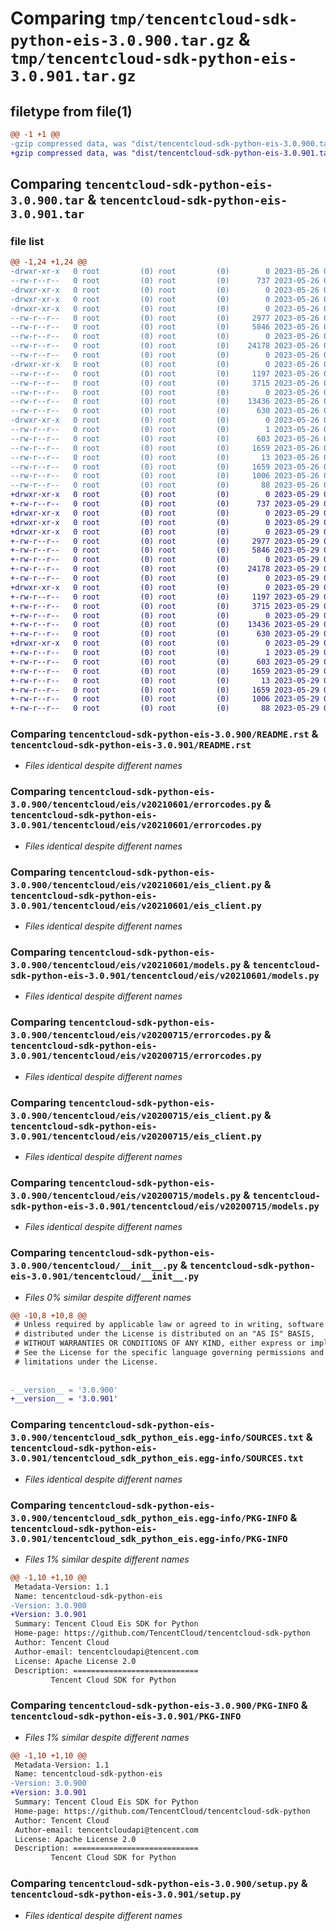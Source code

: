 # Comparing `tmp/tencentcloud-sdk-python-eis-3.0.900.tar.gz` & `tmp/tencentcloud-sdk-python-eis-3.0.901.tar.gz`

## filetype from file(1)

```diff
@@ -1 +1 @@
-gzip compressed data, was "dist/tencentcloud-sdk-python-eis-3.0.900.tar", last modified: Fri May 26 02:18:17 2023, max compression
+gzip compressed data, was "dist/tencentcloud-sdk-python-eis-3.0.901.tar", last modified: Mon May 29 02:27:18 2023, max compression
```

## Comparing `tencentcloud-sdk-python-eis-3.0.900.tar` & `tencentcloud-sdk-python-eis-3.0.901.tar`

### file list

```diff
@@ -1,24 +1,24 @@
-drwxr-xr-x   0 root         (0) root         (0)        0 2023-05-26 02:18:17.000000 tencentcloud-sdk-python-eis-3.0.900/
--rw-r--r--   0 root         (0) root         (0)      737 2023-05-26 02:18:17.000000 tencentcloud-sdk-python-eis-3.0.900/README.rst
-drwxr-xr-x   0 root         (0) root         (0)        0 2023-05-26 02:18:17.000000 tencentcloud-sdk-python-eis-3.0.900/tencentcloud/
-drwxr-xr-x   0 root         (0) root         (0)        0 2023-05-26 02:18:17.000000 tencentcloud-sdk-python-eis-3.0.900/tencentcloud/eis/
-drwxr-xr-x   0 root         (0) root         (0)        0 2023-05-26 02:18:17.000000 tencentcloud-sdk-python-eis-3.0.900/tencentcloud/eis/v20210601/
--rw-r--r--   0 root         (0) root         (0)     2977 2023-05-26 02:18:17.000000 tencentcloud-sdk-python-eis-3.0.900/tencentcloud/eis/v20210601/errorcodes.py
--rw-r--r--   0 root         (0) root         (0)     5846 2023-05-26 02:18:17.000000 tencentcloud-sdk-python-eis-3.0.900/tencentcloud/eis/v20210601/eis_client.py
--rw-r--r--   0 root         (0) root         (0)        0 2023-05-26 02:18:17.000000 tencentcloud-sdk-python-eis-3.0.900/tencentcloud/eis/v20210601/__init__.py
--rw-r--r--   0 root         (0) root         (0)    24178 2023-05-26 02:18:17.000000 tencentcloud-sdk-python-eis-3.0.900/tencentcloud/eis/v20210601/models.py
--rw-r--r--   0 root         (0) root         (0)        0 2023-05-26 02:18:17.000000 tencentcloud-sdk-python-eis-3.0.900/tencentcloud/eis/__init__.py
-drwxr-xr-x   0 root         (0) root         (0)        0 2023-05-26 02:18:17.000000 tencentcloud-sdk-python-eis-3.0.900/tencentcloud/eis/v20200715/
--rw-r--r--   0 root         (0) root         (0)     1197 2023-05-26 02:18:17.000000 tencentcloud-sdk-python-eis-3.0.900/tencentcloud/eis/v20200715/errorcodes.py
--rw-r--r--   0 root         (0) root         (0)     3715 2023-05-26 02:18:17.000000 tencentcloud-sdk-python-eis-3.0.900/tencentcloud/eis/v20200715/eis_client.py
--rw-r--r--   0 root         (0) root         (0)        0 2023-05-26 02:18:17.000000 tencentcloud-sdk-python-eis-3.0.900/tencentcloud/eis/v20200715/__init__.py
--rw-r--r--   0 root         (0) root         (0)    13436 2023-05-26 02:18:17.000000 tencentcloud-sdk-python-eis-3.0.900/tencentcloud/eis/v20200715/models.py
--rw-r--r--   0 root         (0) root         (0)      630 2023-05-26 02:18:17.000000 tencentcloud-sdk-python-eis-3.0.900/tencentcloud/__init__.py
-drwxr-xr-x   0 root         (0) root         (0)        0 2023-05-26 02:18:17.000000 tencentcloud-sdk-python-eis-3.0.900/tencentcloud_sdk_python_eis.egg-info/
--rw-r--r--   0 root         (0) root         (0)        1 2023-05-26 02:18:17.000000 tencentcloud-sdk-python-eis-3.0.900/tencentcloud_sdk_python_eis.egg-info/dependency_links.txt
--rw-r--r--   0 root         (0) root         (0)      603 2023-05-26 02:18:17.000000 tencentcloud-sdk-python-eis-3.0.900/tencentcloud_sdk_python_eis.egg-info/SOURCES.txt
--rw-r--r--   0 root         (0) root         (0)     1659 2023-05-26 02:18:17.000000 tencentcloud-sdk-python-eis-3.0.900/tencentcloud_sdk_python_eis.egg-info/PKG-INFO
--rw-r--r--   0 root         (0) root         (0)       13 2023-05-26 02:18:17.000000 tencentcloud-sdk-python-eis-3.0.900/tencentcloud_sdk_python_eis.egg-info/top_level.txt
--rw-r--r--   0 root         (0) root         (0)     1659 2023-05-26 02:18:17.000000 tencentcloud-sdk-python-eis-3.0.900/PKG-INFO
--rw-r--r--   0 root         (0) root         (0)     1006 2023-05-26 02:18:17.000000 tencentcloud-sdk-python-eis-3.0.900/setup.py
--rw-r--r--   0 root         (0) root         (0)       88 2023-05-26 02:18:17.000000 tencentcloud-sdk-python-eis-3.0.900/setup.cfg
+drwxr-xr-x   0 root         (0) root         (0)        0 2023-05-29 02:27:18.000000 tencentcloud-sdk-python-eis-3.0.901/
+-rw-r--r--   0 root         (0) root         (0)      737 2023-05-29 02:27:18.000000 tencentcloud-sdk-python-eis-3.0.901/README.rst
+drwxr-xr-x   0 root         (0) root         (0)        0 2023-05-29 02:27:18.000000 tencentcloud-sdk-python-eis-3.0.901/tencentcloud/
+drwxr-xr-x   0 root         (0) root         (0)        0 2023-05-29 02:27:18.000000 tencentcloud-sdk-python-eis-3.0.901/tencentcloud/eis/
+drwxr-xr-x   0 root         (0) root         (0)        0 2023-05-29 02:27:18.000000 tencentcloud-sdk-python-eis-3.0.901/tencentcloud/eis/v20210601/
+-rw-r--r--   0 root         (0) root         (0)     2977 2023-05-29 02:27:18.000000 tencentcloud-sdk-python-eis-3.0.901/tencentcloud/eis/v20210601/errorcodes.py
+-rw-r--r--   0 root         (0) root         (0)     5846 2023-05-29 02:27:18.000000 tencentcloud-sdk-python-eis-3.0.901/tencentcloud/eis/v20210601/eis_client.py
+-rw-r--r--   0 root         (0) root         (0)        0 2023-05-29 02:27:18.000000 tencentcloud-sdk-python-eis-3.0.901/tencentcloud/eis/v20210601/__init__.py
+-rw-r--r--   0 root         (0) root         (0)    24178 2023-05-29 02:27:18.000000 tencentcloud-sdk-python-eis-3.0.901/tencentcloud/eis/v20210601/models.py
+-rw-r--r--   0 root         (0) root         (0)        0 2023-05-29 02:27:18.000000 tencentcloud-sdk-python-eis-3.0.901/tencentcloud/eis/__init__.py
+drwxr-xr-x   0 root         (0) root         (0)        0 2023-05-29 02:27:18.000000 tencentcloud-sdk-python-eis-3.0.901/tencentcloud/eis/v20200715/
+-rw-r--r--   0 root         (0) root         (0)     1197 2023-05-29 02:27:18.000000 tencentcloud-sdk-python-eis-3.0.901/tencentcloud/eis/v20200715/errorcodes.py
+-rw-r--r--   0 root         (0) root         (0)     3715 2023-05-29 02:27:18.000000 tencentcloud-sdk-python-eis-3.0.901/tencentcloud/eis/v20200715/eis_client.py
+-rw-r--r--   0 root         (0) root         (0)        0 2023-05-29 02:27:18.000000 tencentcloud-sdk-python-eis-3.0.901/tencentcloud/eis/v20200715/__init__.py
+-rw-r--r--   0 root         (0) root         (0)    13436 2023-05-29 02:27:18.000000 tencentcloud-sdk-python-eis-3.0.901/tencentcloud/eis/v20200715/models.py
+-rw-r--r--   0 root         (0) root         (0)      630 2023-05-29 02:27:18.000000 tencentcloud-sdk-python-eis-3.0.901/tencentcloud/__init__.py
+drwxr-xr-x   0 root         (0) root         (0)        0 2023-05-29 02:27:18.000000 tencentcloud-sdk-python-eis-3.0.901/tencentcloud_sdk_python_eis.egg-info/
+-rw-r--r--   0 root         (0) root         (0)        1 2023-05-29 02:27:18.000000 tencentcloud-sdk-python-eis-3.0.901/tencentcloud_sdk_python_eis.egg-info/dependency_links.txt
+-rw-r--r--   0 root         (0) root         (0)      603 2023-05-29 02:27:18.000000 tencentcloud-sdk-python-eis-3.0.901/tencentcloud_sdk_python_eis.egg-info/SOURCES.txt
+-rw-r--r--   0 root         (0) root         (0)     1659 2023-05-29 02:27:18.000000 tencentcloud-sdk-python-eis-3.0.901/tencentcloud_sdk_python_eis.egg-info/PKG-INFO
+-rw-r--r--   0 root         (0) root         (0)       13 2023-05-29 02:27:18.000000 tencentcloud-sdk-python-eis-3.0.901/tencentcloud_sdk_python_eis.egg-info/top_level.txt
+-rw-r--r--   0 root         (0) root         (0)     1659 2023-05-29 02:27:18.000000 tencentcloud-sdk-python-eis-3.0.901/PKG-INFO
+-rw-r--r--   0 root         (0) root         (0)     1006 2023-05-29 02:27:18.000000 tencentcloud-sdk-python-eis-3.0.901/setup.py
+-rw-r--r--   0 root         (0) root         (0)       88 2023-05-29 02:27:18.000000 tencentcloud-sdk-python-eis-3.0.901/setup.cfg
```

### Comparing `tencentcloud-sdk-python-eis-3.0.900/README.rst` & `tencentcloud-sdk-python-eis-3.0.901/README.rst`

 * *Files identical despite different names*

### Comparing `tencentcloud-sdk-python-eis-3.0.900/tencentcloud/eis/v20210601/errorcodes.py` & `tencentcloud-sdk-python-eis-3.0.901/tencentcloud/eis/v20210601/errorcodes.py`

 * *Files identical despite different names*

### Comparing `tencentcloud-sdk-python-eis-3.0.900/tencentcloud/eis/v20210601/eis_client.py` & `tencentcloud-sdk-python-eis-3.0.901/tencentcloud/eis/v20210601/eis_client.py`

 * *Files identical despite different names*

### Comparing `tencentcloud-sdk-python-eis-3.0.900/tencentcloud/eis/v20210601/models.py` & `tencentcloud-sdk-python-eis-3.0.901/tencentcloud/eis/v20210601/models.py`

 * *Files identical despite different names*

### Comparing `tencentcloud-sdk-python-eis-3.0.900/tencentcloud/eis/v20200715/errorcodes.py` & `tencentcloud-sdk-python-eis-3.0.901/tencentcloud/eis/v20200715/errorcodes.py`

 * *Files identical despite different names*

### Comparing `tencentcloud-sdk-python-eis-3.0.900/tencentcloud/eis/v20200715/eis_client.py` & `tencentcloud-sdk-python-eis-3.0.901/tencentcloud/eis/v20200715/eis_client.py`

 * *Files identical despite different names*

### Comparing `tencentcloud-sdk-python-eis-3.0.900/tencentcloud/eis/v20200715/models.py` & `tencentcloud-sdk-python-eis-3.0.901/tencentcloud/eis/v20200715/models.py`

 * *Files identical despite different names*

### Comparing `tencentcloud-sdk-python-eis-3.0.900/tencentcloud/__init__.py` & `tencentcloud-sdk-python-eis-3.0.901/tencentcloud/__init__.py`

 * *Files 0% similar despite different names*

```diff
@@ -10,8 +10,8 @@
 # Unless required by applicable law or agreed to in writing, software
 # distributed under the License is distributed on an "AS IS" BASIS,
 # WITHOUT WARRANTIES OR CONDITIONS OF ANY KIND, either express or implied.
 # See the License for the specific language governing permissions and
 # limitations under the License.
 
 
-__version__ = '3.0.900'
+__version__ = '3.0.901'
```

### Comparing `tencentcloud-sdk-python-eis-3.0.900/tencentcloud_sdk_python_eis.egg-info/SOURCES.txt` & `tencentcloud-sdk-python-eis-3.0.901/tencentcloud_sdk_python_eis.egg-info/SOURCES.txt`

 * *Files identical despite different names*

### Comparing `tencentcloud-sdk-python-eis-3.0.900/tencentcloud_sdk_python_eis.egg-info/PKG-INFO` & `tencentcloud-sdk-python-eis-3.0.901/tencentcloud_sdk_python_eis.egg-info/PKG-INFO`

 * *Files 1% similar despite different names*

```diff
@@ -1,10 +1,10 @@
 Metadata-Version: 1.1
 Name: tencentcloud-sdk-python-eis
-Version: 3.0.900
+Version: 3.0.901
 Summary: Tencent Cloud Eis SDK for Python
 Home-page: https://github.com/TencentCloud/tencentcloud-sdk-python
 Author: Tencent Cloud
 Author-email: tencentcloudapi@tencent.com
 License: Apache License 2.0
 Description: ============================
         Tencent Cloud SDK for Python
```

### Comparing `tencentcloud-sdk-python-eis-3.0.900/PKG-INFO` & `tencentcloud-sdk-python-eis-3.0.901/PKG-INFO`

 * *Files 1% similar despite different names*

```diff
@@ -1,10 +1,10 @@
 Metadata-Version: 1.1
 Name: tencentcloud-sdk-python-eis
-Version: 3.0.900
+Version: 3.0.901
 Summary: Tencent Cloud Eis SDK for Python
 Home-page: https://github.com/TencentCloud/tencentcloud-sdk-python
 Author: Tencent Cloud
 Author-email: tencentcloudapi@tencent.com
 License: Apache License 2.0
 Description: ============================
         Tencent Cloud SDK for Python
```

### Comparing `tencentcloud-sdk-python-eis-3.0.900/setup.py` & `tencentcloud-sdk-python-eis-3.0.901/setup.py`

 * *Files identical despite different names*

